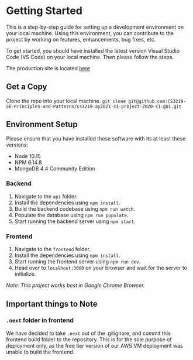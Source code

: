 # Getting Started

This is a step-by-step guide for setting up a development environment on your local machine. Using this environment, you can contribute to the project by working on features, enhancements, bug fixes, etc.

To get started, you should have installed the latest version Visual Studio Code (VS Code) on your local machine. Then please follow the steps.

The production site is located [here](http://ec2-52-77-214-145.ap-southeast-1.compute.amazonaws.com/)

## Get a Copy

Clone the repo into your local machine.
```git clone git@github.com:CS3219-SE-Principles-and-Patterns/cs3219-ay2021-s1-project-2020-s1-g01.git```

## Environment Setup

Please ensure that you have installed these software with its at least these versions:

* Node 10.15
* NPM 6.14.8
* MongoDB 4.4 Community Edition

### Backend

  1. Navigate to the `api` folder.
  2. Install the dependencies using `npm install`.
  3. Build the backend codebase using `npm run watch`.
  4. Populate the database using `npm run populate`.
  5. Start running the backend server using `npm start`.

### Frontend

  1. Navigate to the `frontend` folder.
  2. Install the dependencies using `npm install`.
  3. Start running the frontend server using `npm run dev`.
  4. Head over to `localhost:3000` on your browser and wait for the server to initialize.

_Note: This project works best in Google Chrome Browser._

## Important things to Note

### `.next` folder in frontend

We have decided to take `.next` out of the .gitignore, and commit this frontend build folder to the repository. 
This is for the sole purpose of deployment only, as the free tier version of our AWS VM deployment was unable to build
the frontend.


